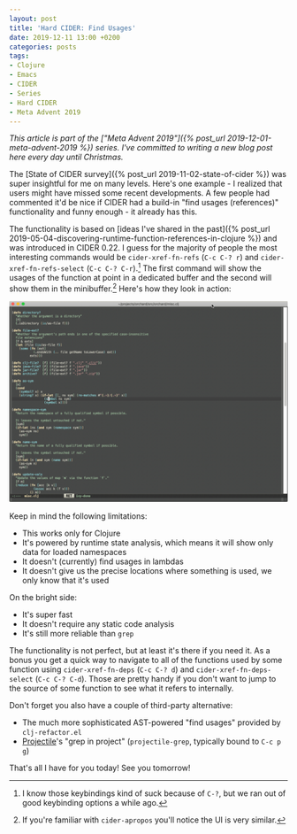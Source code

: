 ```yaml
---
layout: post
title: 'Hard CIDER: Find Usages'
date: 2019-12-11 13:00 +0200
categories: posts
tags:
- Clojure
- Emacs
- CIDER
- Series
- Hard CIDER
- Meta Advent 2019
---
```


*This article is part of the ["Meta Advent 2019"]({% post_url 2019-12-01-meta-advent-2019 %}) series. I've committed to writing
a new blog post here every day until Christmas.*

The [State of CIDER survey]({% post_url 2019-11-02-state-of-cider %}) was super insightful for me on many levels.
Here's one example - I realized that users might have missed some recent developments. A few people had commented it'd be
nice if CIDER had a build-in "find usages (references)" functionality and funny enough - it already has this.

<!--more-->

The functionality is based on [ideas I've shared in the past]({% post_url
2019-05-04-discovering-runtime-function-references-in-clojure %}) and was
introduced in CIDER 0.22. I guess for the majority of people the most interesting commands
would be `cider-xref-fn-refs` (`C-c C-? r`) and `cider-xref-fn-refs-select`
(`C-c C-? C-r`).[^1] The first command will show the usages of the function at point in a dedicated buffer
and the second will show them in the minibuffer.[^2] Here's how they look in action:

![cider_find_usages.gif](/assets/images/cider_find_usages.gif)

Keep in mind the following limitations:

- This works only for Clojure
- It's powered by runtime state analysis, which means it will show only data for loaded namespaces
- It doesn't (currently) find usages in lambdas
- It doesn't give us the precise locations where something is used, we only know that it's used

On the bright side:

- It's super fast
- It doesn't require any static code analysis
- It's still more reliable than `grep`

The functionality is not perfect, but at least it's there if you need it. As a bonus you get a quick way to navigate to
all of the functions used by some function using `cider-xref-fn-deps` (`C-c C-? d`) and `cider-xref-fn-deps-select` (`C-c C-? C-d`).
Those are pretty handy if you don't want to jump to the source of some function to see what it refers to internally.

Don't forget you also have a couple of third-party alternative:

- The much more sophisticated AST-powered "find usages" provided by `clj-refactor.el`
- [Projectile](https://github.com/bbatsov/projectile)'s "grep in project" (`projectile-grep`, typically bound to `C-c p g`)

That's all I have for you today! See you tomorrow!

[^1]: I know those keybindings kind of suck because of `C-?`, but we ran out of good keybinding options a while ago.
[^2]: If you're familiar with `cider-apropos` you'll notice the UI is very similar.
